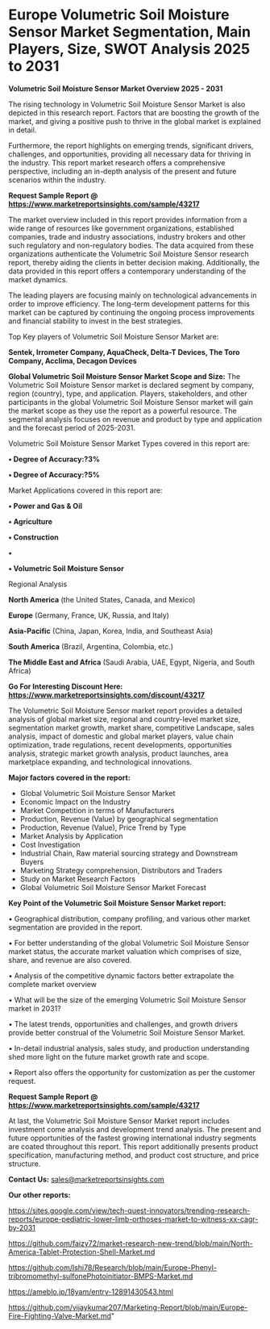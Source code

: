 # Europe Volumetric Soil Moisture Sensor Market Segmentation, Main Players, Size, SWOT Analysis 2025 to 2031

<Strong> Volumetric Soil Moisture Sensor Market Overview 2025 - 2031</strong>

The rising technology in Volumetric Soil Moisture Sensor Market is also depicted in this research report. Factors that are boosting the growth of the market, and giving a positive push to thrive in the global market is explained in detail.

Furthermore, the report highlights on emerging trends, significant drivers, challenges, and opportunities, providing all necessary data for thriving in the industry. This report market research offers a comprehensive perspective, including an in-depth analysis of the present and future scenarios within the industry.

<strong>Request Sample Report @ <a href=https://www.marketreportsinsights.com/sample/43217>https://www.marketreportsinsights.com/sample/43217</a></strong>

The market overview included in this report provides information from a wide range of resources like government organizations, established companies, trade and industry associations, industry brokers and other such regulatory and non-regulatory bodies. The data acquired from these organizations authenticate the Volumetric Soil Moisture Sensor research report, thereby aiding the clients in better decision making. Additionally, the data provided in this report offers a contemporary understanding of the market dynamics.

The leading players are focusing mainly on technological advancements in order to improve efficiency. The long-term development patterns for this market can be captured by continuing the ongoing process improvements and financial stability to invest in the best strategies.

Top Key players of Volumetric Soil Moisture Sensor Market are:

<strong>Sentek, Irrometer Company, AquaCheck, Delta-T Devices, The Toro Company, Acclima, Decagon Devices</strong>

<strong><b>Global Volumetric Soil Moisture Sensor Market Scope and Size:</b></strong>
The Volumetric Soil Moisture Sensor market is declared segment by company, region (country), type, and application. Players, stakeholders, and other participants in the global Volumetric Soil Moisture Sensor market will gain the market scope as they use the report as a powerful resource. The segmental analysis focuses on revenue and product by type and application and the forecast period of 2025-2031.

Volumetric Soil Moisture Sensor Market Types covered in this report are:

<strong>•  Degree of Accuracy:?3%

•  Degree of Accuracy:?5%</strong>

Market Applications covered in this report are:

<strong>•  Power and Gas & Oil

•  Agriculture

•  Construction

•  

•  Volumetric Soil Moisture Sensor</strong> 

Regional Analysis

<strong>North America</strong> (the United States, Canada, and Mexico)

<strong>Europe</strong> (Germany, France, UK, Russia, and Italy)

<strong>Asia-Pacific</strong> (China, Japan, Korea, India, and Southeast Asia)

<strong>South America</strong> (Brazil, Argentina, Colombia, etc.)

<strong>The Middle East and Africa</strong> (Saudi Arabia, UAE, Egypt, Nigeria, and South Africa)

<strong>Go For Interesting Discount Here: <a href=https://www.marketreportsinsights.com/discount/43217>https://www.marketreportsinsights.com/discount/43217</a></strong>

The Volumetric Soil Moisture Sensor market report provides a detailed analysis of global market size, regional and country-level market size, segmentation market growth, market share, competitive Landscape, sales analysis, impact of domestic and global market players, value chain optimization, trade regulations, recent developments, opportunities analysis, strategic market growth analysis, product launches, area marketplace expanding, and technological innovations.

<strong><b>Major factors covered in the report:</b></strong>
<ul>
  <li>Global Volumetric Soil Moisture Sensor Market </li>
  <li>Economic Impact on the Industry</li>
  <li>Market Competition in terms of Manufacturers</li>
  <li>Production, Revenue (Value) by geographical segmentation</li>
  <li>Production, Revenue (Value), Price Trend by Type</li>
  <li>Market Analysis by Application</li>
  <li>Cost Investigation</li>
  <li>Industrial Chain, Raw material sourcing strategy and Downstream Buyers</li>
  <li>Marketing Strategy comprehension, Distributors and Traders</li>
  <li>Study on Market Research Factors</li>
  <li>Global Volumetric Soil Moisture Sensor Market Forecast</li>
</ul>

<strong><b>Key Point of the Volumetric Soil Moisture Sensor Market report:</b></strong>

• Geographical distribution, company profiling, and various other market segmentation are provided in the report.

• For better understanding of the global Volumetric Soil Moisture Sensor market status, the accurate market valuation which comprises of size, share, and revenue are also covered.

• Analysis of the competitive dynamic factors better extrapolate the complete market overview

• What will be the size of the emerging Volumetric Soil Moisture Sensor market in 2031?

• The latest trends, opportunities and challenges, and growth drivers provide better construal of the Volumetric Soil Moisture Sensor Market.

• In-detail industrial analysis, sales study, and production understanding shed more light on the future market growth rate and scope.

• Report also offers the opportunity for customization as per the customer request.

<strong>Request Sample Report @ <a href=https://www.marketreportsinsights.com/sample/43217>https://www.marketreportsinsights.com/sample/43217</a></strong>

At last, the Volumetric Soil Moisture Sensor Market report includes investment come analysis and development trend analysis. The present and future opportunities of the fastest growing international industry segments are coated throughout this report. This report additionally presents product specification, manufacturing method, and product cost structure, and price structure.

<strong>Contact Us:</strong>
sales@marketreportsinsights.com

<strong>Our other reports:</strong>

<a href=https://sites.google.com/view/tech-quest-innovators/trending-research-reports/europe-pediatric-lower-limb-orthoses-market-to-witness-xx-cagr-by-2031>https://sites.google.com/view/tech-quest-innovators/trending-research-reports/europe-pediatric-lower-limb-orthoses-market-to-witness-xx-cagr-by-2031</a>

<a href=https://github.com/faizy72/market-research-new-trend/blob/main/North-America-Tablet-Protection-Shell-Market.md>https://github.com/faizy72/market-research-new-trend/blob/main/North-America-Tablet-Protection-Shell-Market.md</a>

<a href=https://github.com/Ishi78/Research/blob/main/Europe-Phenyl-tribromomethyl-sulfonePhotoinitiator-BMPS-Market.md>https://github.com/Ishi78/Research/blob/main/Europe-Phenyl-tribromomethyl-sulfonePhotoinitiator-BMPS-Market.md</a>

<a href=https://ameblo.jp/18yam/entry-12891430543.html>https://ameblo.jp/18yam/entry-12891430543.html</a>

<a href=https://github.com/vijaykumar207/Marketing-Report/blob/main/Europe-Fire-Fighting-Valve-Market.md>https://github.com/vijaykumar207/Marketing-Report/blob/main/Europe-Fire-Fighting-Valve-Market.md</a>"
